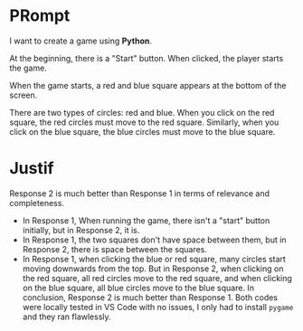 # PRompt
I want to create a game using **Python**. 

At the beginning, there is a "Start" button. When clicked, the player starts the game.

When the game starts, a red and blue square appears at the bottom of the screen.

There are two types of circles: red and blue. When you click on the red square, the red circles must move to the red square. Similarly, when you click on the blue square, the blue circles must move to the blue square.


# Justif

Response 2 is much better than Response 1 in terms of relevance and completeness.
- In Response 1, When running the game, there isn't a "start" button initially, but in Response 2, it is.
- In Response 1, the two squares don't have space between them, but in Response 2, there is space between the squares.
- In Response 1, when clicking the blue or red square, many circles start moving downwards from the top. But in Response 2, when clicking on the red square, all red circles move to the red square, and when clicking on the blue square, all blue circles move to the blue square.
In conclusion, Response 2 is much better than Response 1.
Both codes were locally tested in VS Code with no issues, I only had to install `pygame` and they ran flawlessly.